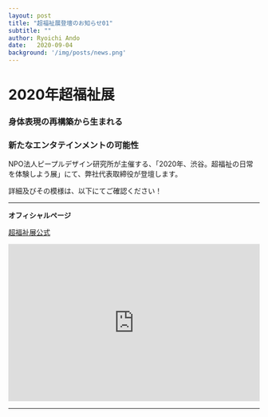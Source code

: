```yaml
---
layout: post
title: "超福祉展登壇のお知らせ01"
subtitle: ""
author: Ryoichi Ando
date:   2020-09-04
background: '/img/posts/news.png'
---
```

# 2020年超福祉展
### 身体表現の再構築から生まれる
### 新たなエンタテインメントの可能性

NPO法人ピープルデザイン研究所が主催する、「2020年、渋谷。超福祉の日常を体験しよう展」にて、弊社代表取締役が登壇します。

詳細及びその模様は、以下にてご確認ください！

***
**オフィシャルページ**

[超福祉展公式](http://peopledesign.or.jp/fukushi/symposium/335/)
<iframe width="100%" height="315" src="https://www.youtube.com/embed/7rS8I7B4gkY" frameborder="0" allow="accelerometer; autoplay; clipboard-write; encrypted-media; gyroscope; picture-in-picture" allowfullscreen></iframe>

***